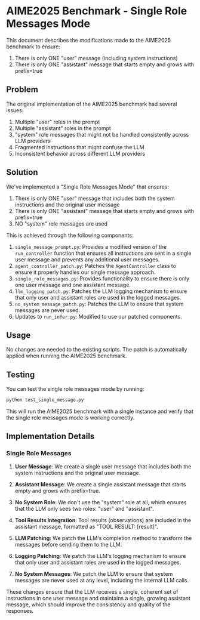 # AIME2025 Benchmark - Single Role Messages Mode

This document describes the modifications made to the AIME2025 benchmark to ensure:
1. There is only ONE "user" message (including system instructions)
2. There is only ONE "assistant" message that starts empty and grows with prefix=true

## Problem

The original implementation of the AIME2025 benchmark had several issues:
1. Multiple "user" roles in the prompt
2. Multiple "assistant" roles in the prompt
3. "system" role messages that might not be handled consistently across LLM providers
4. Fragmented instructions that might confuse the LLM
5. Inconsistent behavior across different LLM providers

## Solution

We've implemented a "Single Role Messages Mode" that ensures:
1. There is only ONE "user" message that includes both the system instructions and the original user message
2. There is only ONE "assistant" message that starts empty and grows with prefix=true
3. NO "system" role messages are used

This is achieved through the following components:

1. `single_message_prompt.py`: Provides a modified version of the `run_controller` function that ensures all instructions are sent in a single user message and prevents any additional user messages.
2. `agent_controller_patch.py`: Patches the `AgentController` class to ensure it properly handles our single message approach.
3. `single_role_messages.py`: Provides functionality to ensure there is only one user message and one assistant message.
4. `llm_logging_patch.py`: Patches the LLM logging mechanism to ensure that only user and assistant roles are used in the logged messages.
5. `no_system_message_patch.py`: Patches the LLM to ensure that system messages are never used.
6. Updates to `run_infer.py`: Modified to use our patched components.

## Usage

No changes are needed to the existing scripts. The patch is automatically applied when running the AIME2025 benchmark.

## Testing

You can test the single role messages mode by running:

```bash
python test_single_message.py
```

This will run the AIME2025 benchmark with a single instance and verify that the single role messages mode is working correctly.

## Implementation Details

### Single Role Messages

1. **User Message**: We create a single user message that includes both the system instructions and the original user message.

2. **Assistant Message**: We create a single assistant message that starts empty and grows with prefix=true.

3. **No System Role**: We don't use the "system" role at all, which ensures that the LLM only sees two roles: "user" and "assistant".

4. **Tool Results Integration**: Tool results (observations) are included in the assistant message, formatted as "TOOL RESULT: [result]".

5. **LLM Patching**: We patch the LLM's completion method to transform the messages before sending them to the LLM.

6. **Logging Patching**: We patch the LLM's logging mechanism to ensure that only user and assistant roles are used in the logged messages.

7. **No System Messages**: We patch the LLM to ensure that system messages are never used at any level, including the internal LLM calls.

These changes ensure that the LLM receives a single, coherent set of instructions in one user message and maintains a single, growing assistant message, which should improve the consistency and quality of the responses.